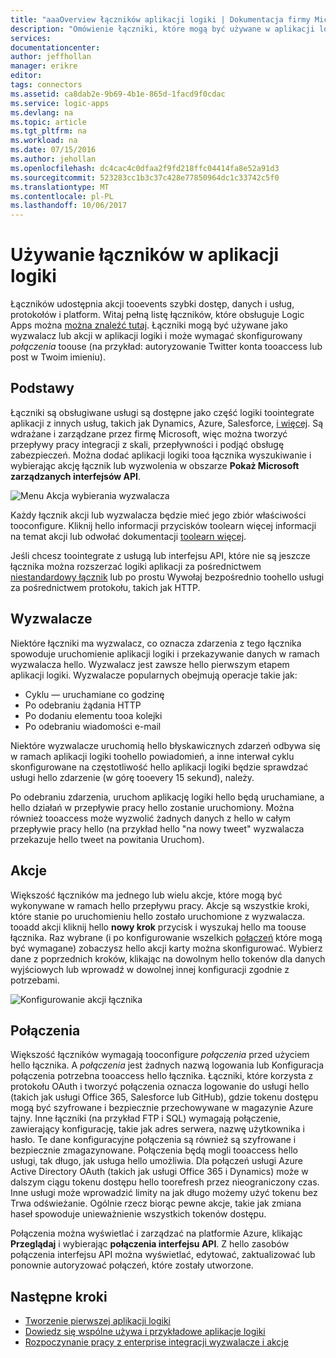 ```yaml
---
title: "aaaOverview łączników aplikacji logiki | Dokumentacja firmy Microsoft"
description: "Omówienie łączniki, które mogą być używane w aplikacji logiki"
services: 
documentationcenter: 
author: jeffhollan
manager: erikre
editor: 
tags: connectors
ms.assetid: ca8dab2e-9b69-4b1e-865d-1facd9f0cdac
ms.service: logic-apps
ms.devlang: na
ms.topic: article
ms.tgt_pltfrm: na
ms.workload: na
ms.date: 07/15/2016
ms.author: jehollan
ms.openlocfilehash: dc4cac4c0dfaa2f9fd218ffc04414fa8e52a91d3
ms.sourcegitcommit: 523283cc1b3c37c428e77850964dc1c33742c5f0
ms.translationtype: MT
ms.contentlocale: pl-PL
ms.lasthandoff: 10/06/2017
---
```

# <a name="using-connectors-in-a-logic-app"></a>Używanie łączników w aplikacji logiki
Łączników udostępnia akcji tooevents szybki dostęp, danych i usług, protokołów i platform.  Witaj pełną listę łączników, które obsługuje Logic Apps można [można znaleźć tutaj](apis-list.md).  Łączniki mogą być używane jako wyzwalacz lub akcji w aplikacji logiki i może wymagać skonfigurowany *połączenia* toouse (na przykład: autoryzowanie Twitter konta tooaccess lub post w Twoim imieniu).

## <a name="basics"></a>Podstawy
Łączniki są obsługiwane usługi są dostępne jako część logiki toointegrate aplikacji z innych usług, takich jak Dynamics, Azure, Salesforce, [i więcej](apis-list.md).  Są wdrażane i zarządzane przez firmę Microsoft, więc można tworzyć przepływy pracy integracji z skali, przepływności i podjąć obsługę zabezpieczeń.  Można dodać aplikacji logiki tooa łącznika wyszukiwanie i wybierając akcję łącznik lub wyzwolenia w obszarze **Pokaż Microsoft zarządzanych interfejsów API**.

![Menu Akcja wybierania wyzwalacza][1]

Każdy łącznik akcji lub wyzwalacza będzie mieć jego zbiór właściwości tooconfigure.  Kliknij hello informacji przycisków toolearn więcej informacji na temat akcji lub odwołać dokumentacji [toolearn więcej](apis-list.md).

Jeśli chcesz toointegrate z usługą lub interfejsu API, które nie są jeszcze łącznika można rozszerzać logiki aplikacji za pośrednictwem [niestandardowy łącznik](../logic-apps/logic-apps-create-api-app.md) lub po prostu Wywołaj bezpośrednio toohello usługi za pośrednictwem protokołu, takich jak HTTP.

## <a name="triggers"></a>Wyzwalacze
Niektóre łączniki ma wyzwalacz, co oznacza zdarzenia z tego łącznika spowoduje uruchomienie aplikacji logiki i przekazywanie danych w ramach wyzwalacza hello.  Wyzwalacz jest zawsze hello pierwszym etapem aplikacji logiki.  Wyzwalacze popularnych obejmują operacje takie jak:

* Cyklu — uruchamiane co godzinę
* Po odebraniu żądania HTTP
* Po dodaniu elementu tooa kolejki
* Po odebraniu wiadomości e-mail

Niektóre wyzwalacze uruchomią hello błyskawicznych zdarzeń odbywa się w ramach aplikacji logiki toohello powiadomień, a inne interwał cyklu skonfigurowane na częstotliwość hello aplikacji logiki będzie sprawdzać usługi hello zdarzenie (w górę tooevery 15 sekund), należy.  

Po odebraniu zdarzenia, uruchom aplikację logiki hello będą uruchamiane, a hello działań w przepływie pracy hello zostanie uruchomiony.  Można również tooaccess może wyzwolić żadnych danych z hello w całym przepływie pracy hello (na przykład hello "na nowy tweet" wyzwalacza przekazuje hello tweet na powitania Uruchom).

## <a name="actions"></a>Akcje
Większość łączników ma jednego lub wielu akcje, które mogą być wykonywane w ramach hello przepływu pracy.  Akcje są wszystkie kroki, które stanie po uruchomieniu hello zostało uruchomione z wyzwalacza.  tooadd akcji kliknij hello **nowy krok** przycisk i wyszukaj hello ma toouse łącznika.  Raz wybrane (i po konfigurowanie wszelkich [połączeń](#connections) które mogą być wymagane) zobaczysz hello akcji karty można skonfigurować.  Wybierz dane z poprzednich kroków, klikając na dowolnym hello tokenów dla danych wyjściowych lub wprowadź w dowolnej innej konfiguracji zgodnie z potrzebami.

![Konfigurowanie akcji łącznika][2]

## <a name="connections"></a>Połączenia
Większość łączników wymagają tooconfigure *połączenia* przed użyciem hello łącznika.  A *połączenia* jest żadnych nazwą logowania lub Konfiguracja połączenia potrzebna tooaccess hello łącznika.  Łączniki, które korzysta z protokołu OAuth i tworzyć połączenia oznacza logowanie do usługi hello (takich jak usługi Office 365, Salesforce lub GitHub), gdzie tokenu dostępu mogą być szyfrowane i bezpiecznie przechowywane w magazynie Azure tajny.  Inne łączniki (na przykład FTP i SQL) wymagają połączenie, zawierający konfigurację, takie jak adres serwera, nazwę użytkownika i hasło.  Te dane konfiguracyjne połączenia są również są szyfrowane i bezpiecznie zmagazynowane.  Połączenia będą mogli tooaccess hello usługi, tak długo, jak usługa hello umożliwia.  Dla połączeń usługi Azure Active Directory OAuth (takich jak usługi Office 365 i Dynamics) może w dalszym ciągu tokenu dostępu hello toorefresh przez nieograniczony czas.  Inne usługi może wprowadzić limity na jak długo możemy użyć tokenu bez Trwa odświeżanie.  Ogólnie rzecz biorąc pewne akcje, takie jak zmiana haseł spowoduje unieważnienie wszystkich tokenów dostępu.  

Połączenia można wyświetlać i zarządzać na platformie Azure, klikając **Przeglądaj** i wybierając **połączenia interfejsu API**.  Z hello zasobów połączenia interfejsu API można wyświetlać, edytować, zaktualizować lub ponownie autoryzować połączeń, które zostały utworzone.

## <a name="next-steps"></a>Następne kroki
* [Tworzenie pierwszej aplikacji logiki](../logic-apps/logic-apps-create-a-logic-app.md)
* [Dowiedz się wspólne używa i przykładowe aplikacje logiki](../logic-apps/logic-apps-examples-and-scenarios.md)
* [Rozpoczynanie pracy z enterprise integracji wyzwalacze i akcje](../logic-apps/logic-apps-enterprise-integration-overview.md)

<!--Image References -->
[1]: ./media/connectors-overview/addAction.png
[2]: ./media/connectors-overview/configureAction.png
